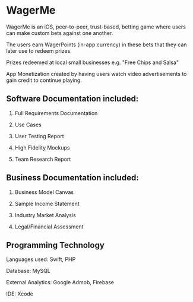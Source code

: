 # WagerMe

WagerMe is an iOS, peer-to-peer, trust-based, betting game where users can make custom bets against one another. 

The users earn WagerPoints (in-app currency) in these bets that they can later use to redeem prizes.

Prizes redeemed at local small businesses e.g. "Free Chips and Salsa"

App Monetization created by having users watch video advertisements to gain credit to continue playing.

## Software Documentation included:

1. Full Requirements Documentation

2. Use Cases

3. User Testing Report

4. High Fidelity Mockups

5. Team Research Report

## Business Documentation included:

1. Business Model Canvas

2. Sample Income Statement

3. Industry Market Analysis

4. Legal/Financial Assessment

## Programming Technology

Languages used: Swift, PHP

Database: MySQL

External Analytics: Google Admob, Firebase

IDE: Xcode
